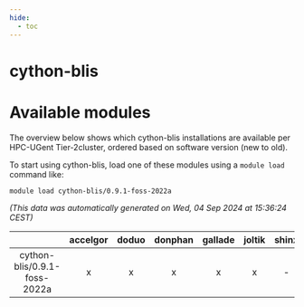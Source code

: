 ```yaml
---
hide:
  - toc
---
```


cython-blis
===========

# Available modules


The overview below shows which cython-blis installations are available per HPC-UGent Tier-2cluster, ordered based on software version (new to old).

To start using cython-blis, load one of these modules using a `module load` command like:

```shell
module load cython-blis/0.9.1-foss-2022a
```

*(This data was automatically generated on Wed, 04 Sep 2024 at 15:36:24 CEST)*  

| |accelgor|doduo|donphan|gallade|joltik|shinx|skitty|
| :---: | :---: | :---: | :---: | :---: | :---: | :---: | :---: |
|cython-blis/0.9.1-foss-2022a|x|x|x|x|x|-|x|
